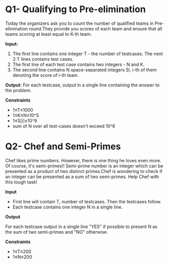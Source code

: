 # Q1- Qualifying to Pre-elimination

Today the organizers ask you to count the number of qualified teams in Pre-elimination round.They provide you scores of each team and ensure that all teams scoring at least equal to K-th team.

**Input:**

1. The first line contains one integer T - the number of testcases. The next 2⋅T lines contains test cases.
2. The first line of each test case contains two integers - N and K.
3. The second line contains N space-separated integers Si, i-th of them denoting the score of i-th team.

**Output:** For each testcase, output in a single line containing the answer to the problem.

**Constraints**
* 1≤T≤1000
* 1≤K≤N≤10^5
* 1≤S[i]≤10^9
* sum of N over all test-cases doesn't exceed 10^6

# Q2- Chef and Semi-Primes

Chef likes prime numbers. However, there is one thing he loves even more. Of course, it's semi-primes!! Semi-prime number is an integer which can be presented as a product of two distinct primes.Chef is wondering to check if an integer can be presented as a sum of two semi-primes. Help Chef with this tough task!

**Input**

* First line will contain T, number of testcases. Then the testcases follow.
* Each testcase contains one integer N in a single line.

**Output**

For each testcase output in a single line "YES" if possible to present N as the sum of two semi-primes and "NO" otherwise.

**Constraints**
* 1≤T≤200
* 1≤N≤200
